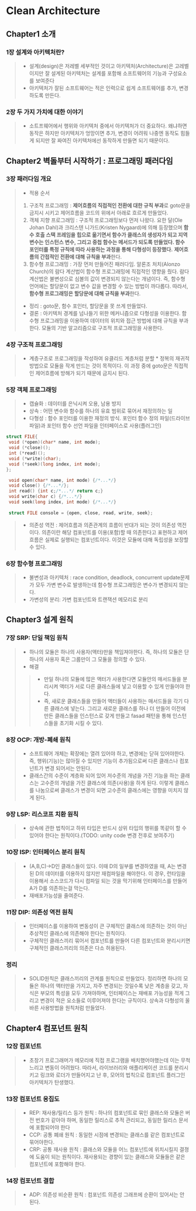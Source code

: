 # Clean Architecture
## Chapter1 소개
### 1장 설계와 아키텍처란?
> * 설계(design)은 저레벨 세부적인 것이고 아키텍처(Architecture)은 고레벨이지만 잘 설계된 아키텍처는 설계를 포함해 소프트웨어의 기능과 구성요소를 보여준다
> * 아키텍처가 잘된 소프트웨어는 적은 인력으로 쉽게 소프트웨어를 추가, 변경하도록 만든다.
### 2장 두 가지 가치에 대한 이야기
> * 소트프웨어에서 행위와 아키텍처 중에서 아키텍처가 더 중요하다. 왜냐하면 동작은 하지만 아키텍처가 엉망이면 추가, 변경이 어려워 나중엔 동작도 힘들게 되지만 잘 짜여진 아키텍처에선 동작하게 만들면 되기 때문이다.
## Chapter2 벽돌부터 시작하기 : 프로그래밍 패러다임
### 3장 패러다임 개요
> * 적용 순서
> 1. 구조적 프로그래밍 : **제어흐름의 직접적인 전환에 대한 규칙 부과**로 goto문을 금지시 시키고 제어흐름을 코드의 위에서 아래로 흐르게 만들었다. 
> 2. 객체 지향 프로그래밍 : 구조적 프로그래밍보다 먼저 나왔다. 요한 달(Ole Johan Dahl)과 크리스텐 니가드(Kristen Nygaard)에 의해 등장했으며 **함수 호출 스택 프레임을 힙으로 옮기면서 함수가 클래스의 생성자가 되고 지역 변수는 인스턴스 변수, 그리고 중첩 함수는 메서드가 되도록 만들었다. 함수 포인터를 특정 규칙에 따라 사용하는 과정을 통해 다형성이 등장했다.** **제어흐름의 간접적인 전환에 대해 규칙을 부과**한다.
> 3. 함수형 프로그래밍 : 가장 먼저 만들어진 패러다임. 알론조 처치(Alonzo Church)의 람다 계산법이 함수형 프로그래밍에 직접적인 영향을 줬다. 람다 계산법은 불변성으로 심볼의 값이 변경되지 않는다는 개념이다. 즉, 함수형 언어에는 할당문이 없고 변수 값을 변경할 수 있는 방법이 까다롭다. 따라서, **함수형 프로그래밍은 할당문에 대해 규칙을 부과**한다.
> * 정리 : goto문, 함수 포인터, 할당문을 못 쓰게 만들었다.
> * 결론 : 아키텍처 경계를 넘나들기 위한 메커니즘으로 다형성을 이용한다. 함수형 프로그래밍을 이용하여 데이터의 위치와 접근 방법에 대해 규칙을 부과한다. 모듈의 기반 알고리즘으로 구조적 프로그래밍을 사용한다.
### 4장 구조적 프로그래밍
> * 계층구조로 프로그래밍을 작성하여 유클리드 계층처럼 분할 * 정복의 재귀적 방법으로 모듈을 작게 만드는 것이 목적이다. 이 과정 중에 goto문은 직접적인 제어흐름에 방해가 되기 때문에 금지시 된다.
### 5장 객체 프로그래밍
> * 캡슐화 : 데이터를 은닉시켜 오용, 남용 방지
> * 상속 : 어떤 변수와 함수를 하나의 유효 범위로 묶어서 재정의하는 일
> * 다형성 : 함수 포인터를 이용한 재정의 방식. 포인터 함수 정의 파일(드라이브 파일)과 포인터 함수 선언 파일을 인터페이스로 사용(플러그인)
```c
struct FILE{
 void (*open)(char* name, int mode);
 void (*close)();
 int (*read)();
 void (*write)(char);
 void (*seek)(long index, int mode);
};
```
```c
 void open(char* name, int mode) {/*...*/}
 void close() {/*...*/};
 int read() {int c;/*...*/ return c;}
 void write(char c) {/*...*/}
 void seek(long index, int mode) {/*...*/}
 
 struct FILE console = {open, close, read, write, seek};
```
> * 의존성 역전 : 제어흐름과 의존관계의 흐름이 반대가 되는 것이 의존성 역전이다. 의존이란 해당 컴포넌트를 이용(포함)할 때 의존한다고 표현하고 제어흐름은 실제로 실행되는 컴포넌트이다. 이것은 모듈에 대해 독립성을 보장할 수 있다.

### 6장 함수형 프로그래밍

> * 불변성과 아키텍처 : race condition, deadlock, concurrent update문제가 모두 가변 변수로 발생하는데 함수형 프로그래밍은 변수가 변경되지 않는다.
> * 가변성의 분리: 가변 컴포넌트와 트랜잭션 메모리로 분리

## Chapter3 설계 원칙
### 7장 SRP: 단일 책임 원칙
> * 하나의 모듈은 하나의 사용자(액터)만을 책임져야한다. 즉, 하나의 모듈은 단 하나의 사용자 혹은 그룹만이 그 모듈을 정의할 수 있다. 
> * 해결
> > * 만일 하나의 모듈에 많은 액터가 사용한다면 모듈안의 매서드들을 분리시켜 액터가 서로 다른 클래스들에 넣고 이용할 수 있게 만들어야 한다.
> > * 즉, 새로운 클래스들을 만들어 액터들이 사용하는 매서드들을 각기 다른 클래스에 넣는다. 그리고 새로운 클래스를 하나 더 만들어 이전에 만든 클래스들을 인스턴스로 갖게 만들고 fasad 패턴을 통해 인스턴스들을 초기화 시킬 수 있다.

### 8장 OCP: 개방-폐쇄 원칙
> * 소프트웨어 개체는 확장에는 열려 있어야 하고, 변경에는 닫혀 있어야한다. 즉, 행위(기능)는 많아질 수 있지만 기능이 추가됨으로써 다른 클래스나 컴포넌트가 변경 되어서는 안된다.
> * 클래스간의 수준이 계층화 되어 있어 저수준의 개념을 가진 기능을 하는 클래스는 고수준의 개념을 가진 클래스에 의존(사용)을 하게 된다. 이렇게 클래스를 나눔으로써 클래스가 변경이 되면 고수준의 클래스에는 영향을 미치지 않게 된다.

### 9장 LSP: 리스코프 치환 원칙
> * 상속에 관한 법칙이고 하위 타입은 반드시 상위 타입의 행위를 똑같이 할 수 있어야 한다는 원칙이다.(TODO: unity code 변경 전후로 보여주기)

### 10장 ISP: 인터페이스 분리 원칙
> * (A,B,C)->D인 클래스들이 있다. 이때 D의 일부를 변경하였을 때, A는 변경된 D의 데이터를 이용하지 않지만 재컴파일을 해야한다. 이 경우, 런타임을 이용해서 소스코드가 다시 컴파일 되는 것을 막기위해 인터페이스를 만들어 A가 D를 의존하는걸 막는다.
> * 재배포가능성을 줄여준다.
 
### 11장 DIP: 의존성 역전 원칙
> * 인터페이스를 이용하여 변동성이 큰 구체적인 클래스에 의존하는 것이 아닌 추상적인 클래스에 의존해야 한다는 원칙이다.
> * 구체적인 클래스끼리 묶어서 컴포넌트를 만들어 다른 컴포넌트와 분리시키면 구체적인 클래스끼리의 의존은 다소 허용된다.

### 정리
> * SOLID원칙은 클래스끼리의 관계를 원칙으로 만들었다. 정리하면 하나의 모듈은 하나의 액터만을 가지고, 자주 변경되는 것일수록 낮은 계층을 갖고, 자식은 부모의 특성을 모두 가져야하며, 인터페이스는 재배포 가능성을 적게 그리고 변경이 적은 요소들로 이루어져야 한다는 규칙이다. 상속과 다형성의 올바른 사용방법을 원칙처럼 만들었다.

## Chapter4 컴포넌트 원칙
### 12장 컴포넌트
> * 초창기 프로그래머가 메모리에 직접 프로그램을 배치했어야했는데 이는 무척 느리고 변동이 어려웠다. 따라서, 라이브러리와 애플리케이션 코드를  분리시키고 링크와 로더가 만들어지고 난 후, 모어의 법칙으로 컴포넌트 플러그인 아키텍처가 탄생했다.
### 13장 컴포넌트 응집도
> * REP: 재사용/릴리스 등가 원칙 : 하나의 컴포넌트로 묶인 클래스와 모듈은 버전 번호가 같아야 하며, 동일한 릴리스로 추적 관리되고, 동일한 릴리스 문서에 포함되어야 한다
> * CCP: 공통 폐쇄 원칙 : 동일한 시점에 변경되는 클래스를 같은 컴포넌트로 묶어야한다.
> * CRP: 공통 재사용 원칙 : 클래스와 모듈을 어느 컴포넌트에 위치시킬지 결졍에 도움이 되는 원칙이다. 재사용되는 경향이 있는 클래스와 모듈들은 같은 컴포넌트에 포함해야 한다.
### 14장 컴포넌트 결합
> * ADP: 의존성 비순환 원칙 : 컴포넌트 의존성 그래프에 순환이 있어서는 안 된다.
